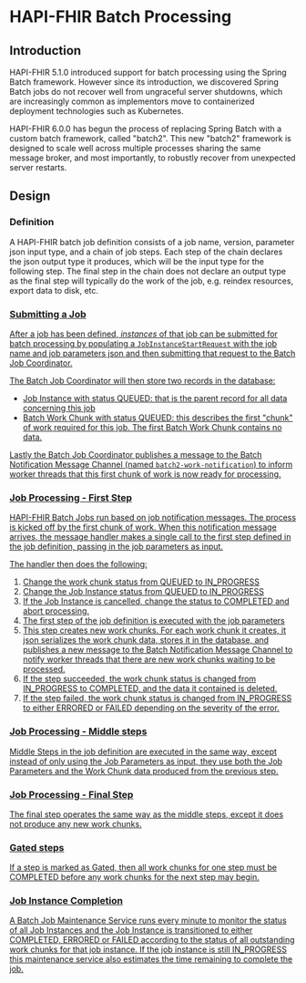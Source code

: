 # HAPI-FHIR Batch Processing

## Introduction

HAPI-FHIR 5.1.0 introduced support for batch processing using the Spring Batch framework.  However since its introduction, we discovered Spring Batch jobs do not recover well from ungraceful server shutdowns, which are increasingly common as implementors move to containerized deployment technologies such as Kubernetes.

HAPI-FHIR 6.0.0 has begun the process of replacing Spring Batch with a custom batch framework, called "batch2".  This new "batch2" framework is designed to scale well across multiple processes sharing the same message broker, and most importantly, to robustly recover from unexpected server restarts.

## Design

### Definition

A HAPI-FHIR batch job definition consists of a job name, version, parameter json input type, and a chain of job steps.  Each step of the chain declares the json output type it produces, which will be the input type for the following step.  The final step in the chain does not declare an output type as the final step will typically do the work of the job, e.g. reindex resources, export data to disk, etc.

<a href="/hapi-fhir/docs/images/job-definition.svg"/>

### Submitting a Job

After a job has been defined, *instances* of that job can be submitted for batch processing by populating a `JobInstanceStartRequest` with the job name and job parameters json and then submitting that request to the Batch Job Coordinator.

The Batch Job Coordinator will then store two records in the database:
- Job Instance with status QUEUED: that is the parent record for all data concerning this job
- Batch Work Chunk with status QUEUED: this describes the first "chunk" of work required for this job.  The first Batch Work Chunk contains no data.

Lastly the Batch Job Coordinator publishes a message to the Batch Notification Message Channel (named `batch2-work-notification`) to inform worker threads that this first chunk of work is now ready for processing.

### Job Processing - First Step

HAPI-FHIR Batch Jobs run based on job notification messages.  The process is kicked off by the first chunk of work.  When this notification message arrives, the message handler makes a single call to the first step defined in the job definition, passing in the job parameters as input.

The handler then does the following:
1. Change the work chunk status from QUEUED to IN_PROGRESS
2. Change the Job Instance status from QUEUED to IN_PROGRESS
3. If the Job Instance is cancelled, change the status to COMPLETED and abort processing.
4. The first step of the job definition is executed with the job parameters
5. This step creates new work chunks.  For each work chunk it creates, it json serializes the work chunk data, stores it in the database, and publishes a new message to the Batch Notification Message Channel to notify worker threads that there are new work chunks waiting to be processed.
6. If the step succeeded, the work chunk status is changed from IN_PROGRESS to COMPLETED, and the data it contained is deleted.
7. If the step failed, the work chunk status is changed from IN_PROGRESS to either ERRORED or FAILED depending on the severity of the error.

### Job Processing - Middle steps

Middle Steps in the job definition are executed in the same way, except instead of only using the Job Parameters as input, they use both the Job Parameters and the Work Chunk data produced from the previous step.

### Job Processing - Final Step

The final step operates the same way as the middle steps, except it does not produce any new work chunks.

### Gated steps

If a step is marked as Gated, then all work chunks for one step must be COMPLETED before any work chunks for the next step may begin.

### Job Instance Completion

A Batch Job Maintenance Service runs every minute to monitor the status of all Job Instances and the Job Instance is transitioned to either COMPLETED, ERRORED or FAILED according to the status of all outstanding work chunks for that job instance.  If the job instance is still IN_PROGRESS this maintenance service also estimates the time remaining to complete the job.
